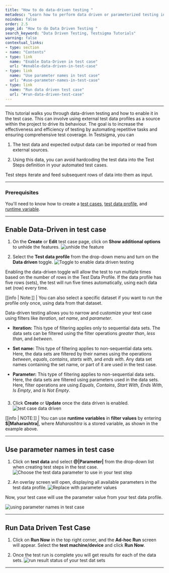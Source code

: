 ```yaml
---
title: "How to do data-driven testing "
metadesc: "Learn how to perform data driven or parameterized testing in Testsigma"
noindex: false
order: 2.5
page_id: "How to do Data Driven Testing "
search_keyword: "Data Driven Testing, Testsigma Tutorials"
warning: false
contextual_links:
- type: section
- name: "Contents"
- type: link
  name: "Enable Data-Driven in test case"
  url: "#enable-data-driven-in-test-case"
- type: link
  name: "Use parameter names in test case"
  url: "#use-parameter-names-in-test-case"
- type: link
  name: "Run data driven test case"
  url: "#run-data-driven-test-case"
---
```


---

This tutorial walks you through data-driven testing and how to enable it in the test case. This can involve using external test data profiles as a source within the project to drive its behaviour. The goal is to increase the effectiveness and efficiency of testing by automating repetitive tasks and ensuring comprehensive test coverage. In Testsigma, you can


1. The test data and expected output data can be imported or read from external sources.

2. Using this data, you can avoid hardcoding the test data into the Test Steps definition in your automated test cases.

Test steps iterate and feed subsequent rows of data into them as input.

---

### **Prerequisites**

You'll need to know how to create a [test cases](https://testsigma.com/docs/test-cases/manage/add-edit-delete/#creating-a-test-case), [test data profile](https://testsigma.com/docs/test-data/create-data-profiles/#create-a-test-data-profile), and [runtime variable](https://testsigma.com/docs/test-data/types/runtime/#how-to-use-runtime-test-data-in-test-steps).

---

## **Enable Data-Driven in test case**

1. On the **Create** or **Edit** test case page, click on **Show additional options** to unhide the features.
![unhide the feature](https://s3.amazonaws.com/static-docs.testsigma.com/new_images/projects/overview/dd_showhideadvanced.png)

2. Select the **Test data profile** from the drop-down menu and turn on the **Data driven** toggle. 
![Toggle to enable data driven testing](https://s3.amazonaws.com/static-docs.testsigma.com/new_images/projects/overview/dd_enabledd.png)

Enabling the data-driven toggle will allow the test to run multiple times based on the number of rows in the Test Data Profile. If the data profile has five rows (sets), the test will run five times automatically, using each data set (row) every time.

[[info | Note:]]
| You can also select a specific dataset if you want to run the profile only once, using data from that dataset.

Data-driven testing allows you to narrow and customize your test case using filters like *iteration*, *set name*, and *parameter*.

 * **Iteration:** This type of filtering applies only to sequential data sets. The data sets can be filtered using the filter operations *greater than*, *less than*, and *between*.

 * **Set name:** This type of filtering applies to non-sequential data sets. Here, the data sets are filtered by their names using the operations *between*, *equals*, *contains*, *starts with*, and *ends with*. Any data set names containing the set name, or part of it are used in the test case.

 * **Parameter:** This type of filtering applies to non-sequential data sets. Here, the data sets are filtered using parameters used in the data sets. Here, filter operations are using *Equals*, *Contains*, *Start With*, *Ends With*, *Is Empty*, and *Is Not Empty*.


###

3. Click **Create** or **Update** once the data driven is enabled.
![test case data driven](https://s3.amazonaws.com/static-docs.testsigma.com/new_images/projects/overview/create_data_driven_test_case.gif)

[[info | NOTE:]]
| You can use **runtime variables** in **filter values** by entering **$|Maharashtra|**, where *Maharashtra* is a stored variable, as shown in the example above.  


---

## **Use parameter names in test case**

1. Click on **test data** and select **@|Parameter|** from the drop-down list when creating test steps in the test case. 
![Choose the test data parameter to use in your test step](https://s3.amazonaws.com/static-docs.testsigma.com/new_images/projects/overview/dd_parametertestdata.png)

2. An overlay screen will open, displaying all available parameters in the test data profile.
![Replace with parameter values](https://s3.amazonaws.com/static-docs.testsigma.com/new_images/projects/overview/dd_parameters.png)

Now, your test case will use the parameter value from your test data profile.

![using parameter names in test case](https://s3.amazonaws.com/static-docs.testsigma.com/new_images/projects/overview/testdataparameter_dd.gif)

---

## **Run Data Driven Test Case**

1. Click on **Run Now** in the top right corner, and the **Ad-hoc Run** screen will appear. Select the **test machine/device** and click **Run Now**.

2. Once the test run is complete you will get results for each of the data sets.
![run result status of your test dat sets](https://docs.testsigma.com/images/tutorials/data-driven-testing/run-status-test-data-profiles.png)

---